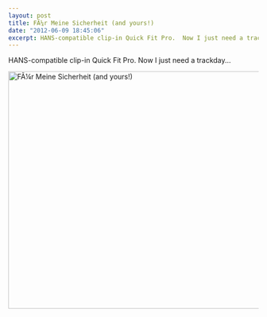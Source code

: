 ```yaml
---
layout: post
title: FÃ¼r Meine Sicherheit (and yours!)
date: "2012-06-09 18:45:06"
excerpt: HANS-compatible clip-in Quick Fit Pro.  Now I just need a trackday...
---
```


HANS-compatible clip-in Quick Fit Pro. Now I just need a trackday...

<a href="http://www.flickr.com/photos/thenobot/7169885371/" title="FÃ¼r Meine Sicherheit (and yours!) by thenobot, on Flickr"><img src="https://farm9.staticflickr.com/8157/7169885371_25fdfd7e17_z.jpg" width="640" height="478" alt="FÃ¼r Meine Sicherheit (and yours!)"></a>
